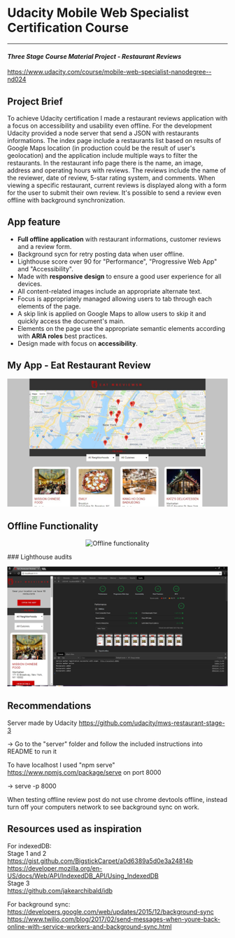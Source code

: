 # Udacity Mobile Web Specialist Certification Course
---
#### _Three Stage Course Material Project - Restaurant Reviews_
https://www.udacity.com/course/mobile-web-specialist-nanodegree--nd024

## Project Brief

To achieve Udacity certification I made a restaurant reviews application with a focus on accessibility and usability even offline. 
For the development Udacity provided a node server that send a JSON with restaurants informations. The index page include a restaurants list based on results of Google Maps location (in production could be the result of user's geolocation) and the application include multiple ways to filter the restaurants. In the restaurant info page there is the name, an image, address and operating hours with reviews. The reviews include the name of the reviewer, date of review, 5-star rating system, and comments. When viewing a specific restaurant, current reviews is displayed along with a form for the user to submit their own review. It's possible to send a review even offline with background synchronization.


## App feature

- **Full offline application** with restaurant informations, customer reviews and a review form.
- Background sycn for retry posting data when user offline.
- Lighthouse score over 90 for "Performance", "Progressive Web App" and "Accessibility".
- Made with **responsive design** to ensure a good user experience for all devices.
- All content-related images include an appropriate alternate text.
- Focus is appropriately managed allowing users to tab through each elements of the page.
- A skip link is applied on Google Maps to allow users to skip it and quickly access the document's main. 
- Elements on the page use the appropriate semantic elements according with **ARIA roles** best practices.
- Design made with focus on **accessibility**.


## My App - Eat Restaurant Review

![Screenshot of application](screenshot.jpg)

## Offline Functionality
<p align="center">
<img src="https://github.com/soulfood77/my-progressive-web-app/blob/master/offline_functionality.gif" alt="Offline functionality" />
</p>
### Lighthouse audits

![Screenshot of accesibility tests showing all tests passed](lighthouse.jpg)


## Recommendations

Server made by Udacity https://github.com/udacity/mws-restaurant-stage-3<br />

-> Go to the "server" folder and follow the included instructions into README to run it

To have localhost I used "npm serve" https://www.npmjs.com/package/serve on port 8000<br />

-> serve -p 8000

When testing offline review post do not use chrome devtools offline, instead turn off your computers network to see background sync on work.


## Resources used as inspiration

For indexedDB:<br />
Stage 1 and 2<br />
https://gist.github.com/BigstickCarpet/a0d6389a5d0e3a24814b<br />
https://developer.mozilla.org/en-US/docs/Web/API/IndexedDB_API/Using_IndexedDB<br />
Stage 3<br />
https://github.com/jakearchibald/idb<br />

For background sync:<br />
https://developers.google.com/web/updates/2015/12/background-sync<br />
https://www.twilio.com/blog/2017/02/send-messages-when-youre-back-online-with-service-workers-and-background-sync.html

